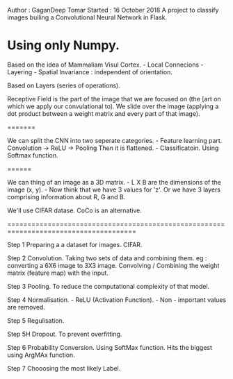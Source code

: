 Author  : GaganDeep Tomar
Started : 16 October 2018
A project to classify images builing a Convolutional Neural Network in Flask.

Using only Numpy.
=======

Based on the idea of Mammaliam Visul Cortex.
	- Local Connecions
	- Layering
	- Spatial Invariance : independent of orientation.

Based on Layers (series of operations). 

Receptive Field is the part of the image that we are focused on (the [art on which we apply our convulational to).
We slide over the image (applying a dot product between a weight matrix and every part of that image).

=======

We can split the CNN into two seperate categories.
	- Feature learning part.
		Convolution -> ReLU -> Pooling
			Then it is flattened.
	- Classificatoin.
		Using Softmax function.

======

We can thing of an image as a 3D matrix. 
	- L X B are the dimensions of the image (x, y).
	- Now think that we have 3 values for 'z'.
		Or we have 3 layers comprising information about R, G and B. 

We'll use CIFAR datase. CoCo is an alternative. 


======================================================================================

Step 1 
	Preparing a a dataset for images.
	CIFAR.

Step 2
	Convolution.
		Taking two sets of data and combining them.
		eg : converting a 6X6 image to 3X3 image.
	Convolving / Combining the weight matrix (feature map) with the input.

Step 3
	Pooling.
		To reduce the computational complexity of that model. 

Step 4
	Normalisation.
		- ReLU (Activation Function).
		- Non - important values are removed.

Step 5
	Regulisation.

Step 5H
	Dropout.
		To prevent overfitting.

Step 6
	Probability Conversion.
		Using SoftMax function.
		Hits the biggest using ArgMAx function.

Step 7
	Chooosing the most likely Label.
